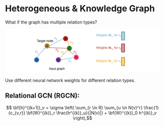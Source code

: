 # Heterogeneous & Knowledge Graph

What if the graph has multiple relation types? 

![](images/relation_GCN.png)

Use different neural network weights for different relation types.


## Relational GCN (RGCN):

$$ \bf{h}^{(k+1)}_v = \sigma \left( \sum_{r \in R} \sum_{u \in N(v)^r} \frac{1}{c_{v,r}} \bf{W}^{(k)}_r  \frac{h^{(k)}_u}{|N(v)|} + \bf{W}^{(k)}_0 h^{(k)}_v  \right),$$

